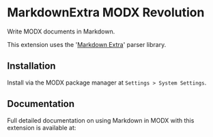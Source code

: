 MarkdownExtra MODX Revolution
=============================

Write MODX documents in Markdown. 

This extension uses the '[Markdown Extra](http://michelf.ca/projects/php-markdown/)' parser library.

## Installation

Install via the MODX package manager at ```Settings > System Settings```.

## Documentation

Full detailed documentation on using Markdown in MODX with this extension is available at: 